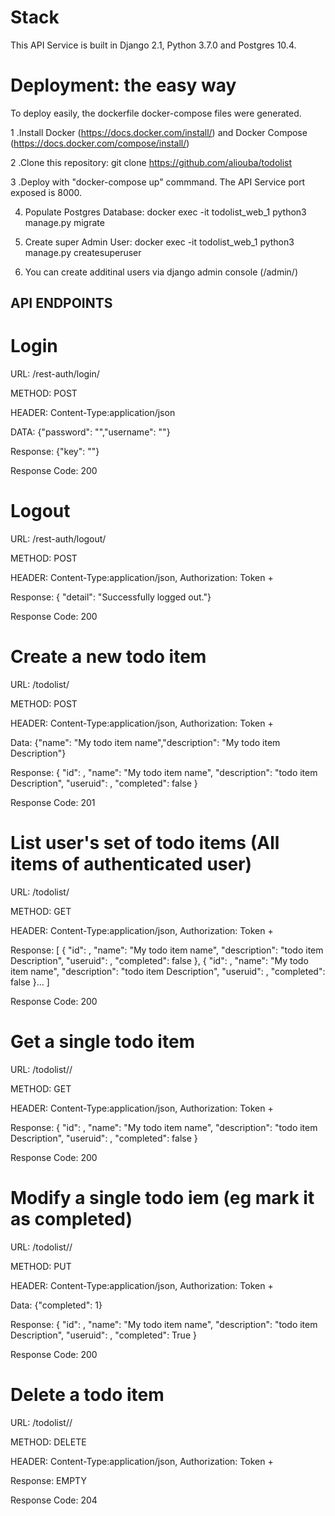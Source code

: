 # Stack

This API Service is built in Django 2.1, Python 3.7.0 and Postgres 10.4.

# Deployment: the easy way  

To deploy easily, the dockerfile docker-compose files were generated. 

1 .Install Docker (https://docs.docker.com/install/) and Docker Compose (https://docs.docker.com/compose/install/)

2 .Clone this repository: git clone https://github.com/aliouba/todolist

3 .Deploy with "docker-compose up" commmand. The API Service port exposed is 8000.

4. Populate Postgres Database: docker exec -it todolist_web_1 python3 manage.py migrate

5. Create super Admin User: docker exec -it todolist_web_1 python3 manage.py createsuperuser

6. You can create additinal users via django admin console (/admin/)

## API ENDPOINTS

# Login 

URL: /rest-auth/login/

METHOD: POST 

HEADER: Content-Type:application/json

DATA: {"password": "<password>","username": "<username>"}

Response: {"key": "<Your Token>"}
  
Response Code:  200

# Logout

URL: /rest-auth/logout/

METHOD: POST 

HEADER: Content-Type:application/json, Authorization: Token + <Your Token>

Response: { "detail": "Successfully logged out."}

Response Code:  200

# Create a new todo item

URL: /todolist/

METHOD: POST 

HEADER: Content-Type:application/json, Authorization: Token + <Your Token>

Data: {"name": "My todo item name","description": "My todo item Description"}

Response: {
    "id": <item ID>,
    "name": "My todo item name",
    "description": "todo item Description",
    "useruid": <User ID that created this item>,
    "completed": false
}

Response Code:  201

# List user's set of todo items (All items of authenticated user)

URL: /todolist/

METHOD: GET 

HEADER: Content-Type:application/json, Authorization: Token + <Your Token>

Response: [
    {
    "id": <item ID>,
    "name": "My todo item name",
    "description": "todo item Description",
    "useruid": <User ID that created this item>,
    "completed": false
    },
      {
    "id": <item ID>,
    "name": "My todo item name",
    "description": "todo item Description",
    "useruid": <User ID that created this item>,
    "completed": false
    }...
]

Response Code:  200

# Get a single todo item

URL: /todolist/<item ID>/

METHOD: GET 

HEADER: Content-Type:application/json, Authorization: Token + <Your Token>

Response: {
    "id": <item ID>,
    "name": "My todo item name",
    "description": "todo item Description",
    "useruid": <User ID that created this item>,
    "completed": false
    }

Response Code:  200

# Modify a single todo iem (eg mark it as completed)

URL: /todolist/<item ID>/

METHOD: PUT 

HEADER: Content-Type:application/json, Authorization: Token + <Your Token>

Data: {"completed": 1}

Response: {
    "id": <item ID>,
    "name": "My todo item name",
    "description": "todo item Description",
    "useruid": <User ID that created this item>,
    "completed": True
}

Response Code:  200

# Delete a todo item

URL: /todolist/<item ID>/

METHOD: DELETE 

HEADER: Content-Type:application/json, Authorization: Token + <Your Token>

Response: EMPTY

Response Code:  204
